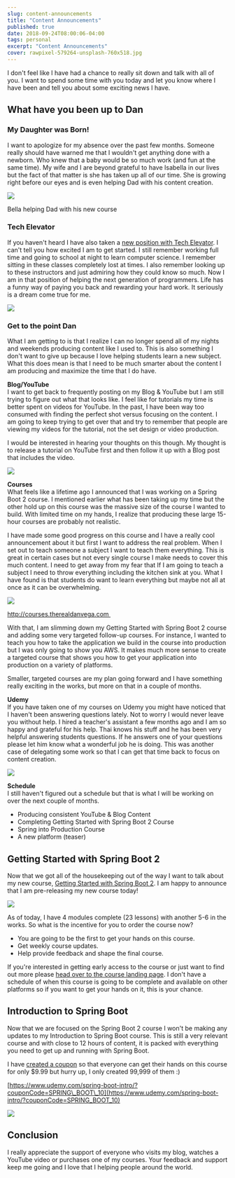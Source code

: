 ```yaml
---
slug: content-announcements
title: "Content Announcements"
published: true
date: 2018-09-24T08:00:06-04:00
tags: personal
excerpt: "Content Announcements"
cover: rawpixel-579264-unsplash-760x518.jpg
---
```


I don't feel like I have had a chance to really sit down and talk with all of you. I want to spend some time with you today and let you know where I have been and tell you about some exciting news I have.

## What have you been up to Dan

### My Daughter was Born!

I want to apologize for my absence over the past few months. Someone really should have warned me that I wouldn't get anything done with a newborn. Who knew that a baby would be so much work (and fun at the same time). My wife and I are beyond grateful to have Isabella in our lives but the fact of that matter is she has taken up all of our time. She is growing right before our eyes and is even helping Dad with his content creation.

![](./UNADJUSTEDNONRAW_thumb_1c03.jpg)

Bella helping Dad with his new course

### Tech Elevator

If you haven't heard I have also taken a [new position with Tech Elevator](https://therealdanvega.com/blog/2018/09/07/i-am-joining-tech-elevator). I can't tell you how excited I am to get started. I still remember working full time and going to school at night to learn computer science. I remember sitting in these classes completely lost at times. I also remember looking up to these instructors and just admiring how they could know so much. Now I am in that position of helping the next generation of programmers. Life has a funny way of paying you back and rewarding your hard work. It seriously is a dream come true for me.

![](./TEAnnouncement_Social-1.png)

### Get to the point Dan

What I am getting to is that I realize I can no longer spend all of my nights and weekends producing content like I used to. This is also something I don't want to give up because I love helping students learn a new subject. What this does mean is that I need to be much smarter about the content I am producing and maximize the time that I do have.

**Blog/YouTube**  
I want to get back to frequently posting on my Blog & YouTube but I am still trying to figure out what that looks like. I feel like for tutorials my time is better spent on videos for YouTube. In the past, I have been way too consumed with finding the perfect shot versus focusing on the content. I am going to keep trying to get over that and try to remember that people are viewing my videos for the tutorial, not the set design or video production.

I would be interested in hearing your thoughts on this though. My thought is to release a tutorial on YouTube first and then follow it up with a Blog post that includes the video.

![](./jakob-owens-335000-unsplash.jpg)

**Courses**  
What feels like a lifetime ago I announced that I was working on a Spring Boot 2 course. I mentioned earlier what has been taking up my time but the other hold up on this course was the massive size of the course I wanted to build. With limited time on my hands, I realize that producing these large 15-hour courses are probably not realistic.

I have made some good progress on this course and I have a really cool announcement about it but first I want to address the real problem. When I set out to teach someone a subject I want to teach them everything. This is great in certain cases but not every single course I make needs to cover this much content. I need to get away from my fear that If I am going to teach a subject I need to throw everything including the kitchen sink at you. What I have found is that students do want to learn everything but maybe not all at once as it can be overwhelming.

![](./all_courses.png)

http://courses.therealdanvega.com 

With that, I am slimming down my Getting Started with Spring Boot 2 course and adding some very targeted follow-up courses. For instance, I wanted to teach you how to take the application we build in the course into production but I was only going to show you AWS. It makes much more sense to create a targeted course that shows you how to get your application into production on a variety of platforms.

Smaller, targeted courses are my plan going forward and I have something really exciting in the works, but more on that in a couple of months.

**Udemy**  
If you have taken one of my courses on Udemy you might have noticed that I haven't been answering questions lately. Not to worry I would never leave you without help. I hired a teacher's assistant a few months ago and I am so happy and grateful for his help. Thai knows his stuff and he has been very helpful answering students questions. If he answers one of your questions please let him know what a wonderful job he is doing. This was another case of delegating some work so that I can get that time back to focus on content creation. 

![](./rawpixel-579251-unsplash.jpg)

**Schedule**  
I still haven't figured out a schedule but that is what I will be working on over the next couple of months.

*   Producing consistent YouTube & Blog Content
*   Completing Getting Started with Spring Boot 2 Course
*   Spring into Production Course
*   A new platform (teaser)

## Getting Started with Spring Boot 2

Now that we got all of the housekeeping out of the way I want to talk about my new course, [Getting Started with Spring Boot 2](https://therealdanvega.teachable.com/p/spring-boot-2). I am happy to announce that I am pre-releasing my new course today!

![](./spring_boot_2_landing_page.png)

As of today, I have 4 modules complete (23 lessons) with another 5-6 in the works. So what is the incentive for you to order the course now?

*   You are going to be the first to get your hands on this course.
*   Get weekly course updates.
*   Help provide feedback and shape the final course.

If you're interested in getting early access to the course or just want to find out more please [head over to the course landing page](https://therealdanvega.teachable.com/p/spring-boot-2). I don't have a schedule of when this course is going to be complete and available on other platforms so if you want to get your hands on it, this is your chance.

## Introduction to Spring Boot

Now that we are focused on the Spring Boot 2 course I won't be making any updates to my Introduction to Spring Boot course. This is still a very relevant course and with close to 12 hours of content, it is packed with everything you need to get up and running with Spring Boot.

I have [created a coupon](https://www.udemy.com/spring-boot-intro/?couponCode=SPRING_BOOT_10) so that everyone can get their hands on this course for only $9.99 but hurry up, I only created 99,999 of them :)  
  
[https://www.udemy.com/spring-boot-intro/?couponCode=SPRING\_BOOT\_10](https://www.udemy.com/spring-boot-intro/?couponCode=SPRING_BOOT_10)  

![](./udemy_cover_flat.png)

## Conclusion

I really appreciate the support of everyone who visits my blog, watches a YouTube video or purchases one of my courses. Your feedback and support keep me going and I love that I helping people around the world.